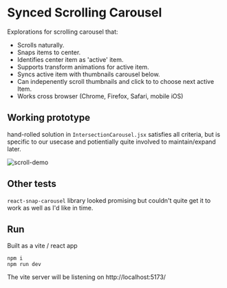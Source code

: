 # Synced Scrolling Carousel

Explorations for scrolling carousel that:

- Scrolls naturally.
- Snaps items to center.
- Identifies center item as 'active' item.
- Supports transform animations for active item.
- Syncs active item with thumbnails carousel below.
- Can indepenently scroll thumbnails and click to to choose next active Item.
- Works cross browser (Chrome, Firefox, Safari, mobile iOS)

## Working prototype

hand-rolled solution in `IntersectionCarousel.jsx` satisfies all criteria, but is specific to our usecase and potientially quite involved to maintain/expand later.

![scroll-demo](./demo/scroll-demo.gif)

## Other tests

`react-snap-carousel` library looked promising but couldn't quite get it to work as well as I'd like in time.

## Run

Built as a vite / react app

```
npm i
npm run dev
```

The vite server will be listening on http://localhost:5173/
